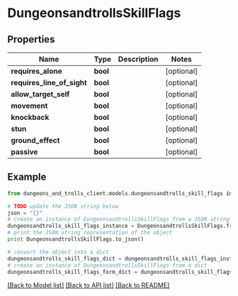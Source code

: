 # DungeonsandtrollsSkillFlags


## Properties
Name | Type | Description | Notes
------------ | ------------- | ------------- | -------------
**requires_alone** | **bool** |  | [optional] 
**requires_line_of_sight** | **bool** |  | [optional] 
**allow_target_self** | **bool** |  | [optional] 
**movement** | **bool** |  | [optional] 
**knockback** | **bool** |  | [optional] 
**stun** | **bool** |  | [optional] 
**ground_effect** | **bool** |  | [optional] 
**passive** | **bool** |  | [optional] 

## Example

```python
from dungeons_and_trolls_client.models.dungeonsandtrolls_skill_flags import DungeonsandtrollsSkillFlags

# TODO update the JSON string below
json = "{}"
# create an instance of DungeonsandtrollsSkillFlags from a JSON string
dungeonsandtrolls_skill_flags_instance = DungeonsandtrollsSkillFlags.from_json(json)
# print the JSON string representation of the object
print DungeonsandtrollsSkillFlags.to_json()

# convert the object into a dict
dungeonsandtrolls_skill_flags_dict = dungeonsandtrolls_skill_flags_instance.to_dict()
# create an instance of DungeonsandtrollsSkillFlags from a dict
dungeonsandtrolls_skill_flags_form_dict = dungeonsandtrolls_skill_flags.from_dict(dungeonsandtrolls_skill_flags_dict)
```
[[Back to Model list]](../README.md#documentation-for-models) [[Back to API list]](../README.md#documentation-for-api-endpoints) [[Back to README]](../README.md)


